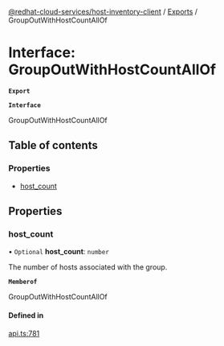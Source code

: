 [@redhat-cloud-services/host-inventory-client](../README.md) / [Exports](../modules.md) / GroupOutWithHostCountAllOf

# Interface: GroupOutWithHostCountAllOf

**`Export`**

**`Interface`**

GroupOutWithHostCountAllOf

## Table of contents

### Properties

- [host\_count](GroupOutWithHostCountAllOf.md#host_count)

## Properties

### host\_count

• `Optional` **host\_count**: `number`

The number of hosts associated with the group.

**`Memberof`**

GroupOutWithHostCountAllOf

#### Defined in

[api.ts:781](https://github.com/RedHatInsights/javascript-clients/blob/master/packages/host-inventory/api.ts#L781)
